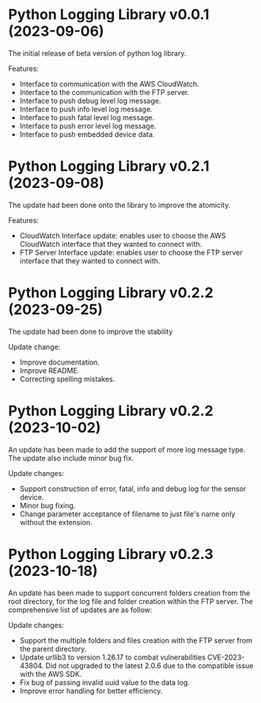 # Python Logging Library v0.0.1 (2023-09-06)

The initial release of beta version of python log library.

Features:
- Interface to communication with the AWS CloudWatch.
- Interface to the communication with the FTP server.
- Interface to push debug level log message.
- Interface to push info level log message.
- Interface to push fatal level log message.
- Interface to push error level log message.
- Interface to push embedded device data.


# Python Logging Library v0.2.1 (2023-09-08)

The update had been done onto the library to improve the atomicity. 

Features:
- CloudWatch Interface update: enables user to choose the AWS CloudWatch interface that they wanted to connect with.
- FTP Server Interface update: enables user to choose the FTP server interface that they wanted to connect with.

# Python Logging Library v0.2.2 (2023-09-25)

The update had been done to improve the stability

Update change:
- Improve documentation.
- Improve README.
- Correcting spelling mistakes.

# Python Logging Library v0.2.2 (2023-10-02)

An update has been made to add the support of more log message type. The update also include minor bug fix.

Update changes:
- Support construction of error, fatal, info and debug log for the sensor device.
- Minor bug fixing.
- Change parameter acceptance of filename to just file's name only without the extension.

# Python Logging Library v0.2.3 (2023-10-18)

An update has been made to support concurrent folders creation from the root directory, for the log
file and folder creation within the FTP server. The comprehensive list of updates are as follow:

Update changes:
- Support the multiple folders and files creation with the FTP server from the parent directory.
- Update urllib3 to version 1.26.17 to combat vulnerabilities CVE-2023-43804. Did not upgraded to the
latest 2.0.6 due to the compatible issue with the AWS SDK.
- Fix bug of passing invalid uuid value to the data log.
- Improve error handling for better efficiency.